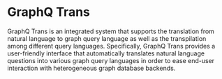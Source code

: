 # GraphQ Trans

<p> GraphQ Trans is an integrated system that supports the translation from natural language to graph query language as well as the transpilation among different query languages. Specifically, GraphQ Trans provides a user-friendly interface that automatically translates natural language questions into
various graph query languages in order to ease end-user interaction with heterogeneous graph database backends. </p>

